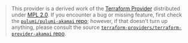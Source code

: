 > This provider is a derived work of the [Terraform Provider](https://github.com/terraform-providers/terraform-provider-akamai)
> distributed under [MPL 2.0](https://www.mozilla.org/en-US/MPL/2.0/). If you encounter a bug or missing feature,
> first check the [`pulumi/pulumi-akamai` repo](https://github.com/pulumi/pulumi-akamai/issues); however, if that doesn't turn up anything,
> please consult the source [`terraform-providers/terraform-provider-akamai` repo](https://github.com/terraform-providers/terraform-provider-akamai/issues).
